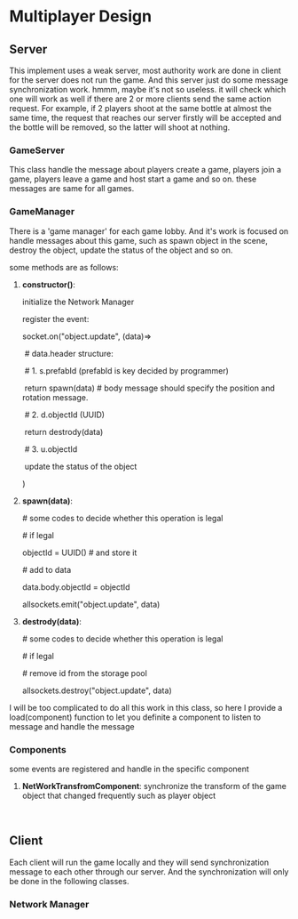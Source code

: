 #  Multiplayer Design

## Server

This implement uses a weak server, most authority work are done in client for the server does not run the game. And this server just do some message synchronization work. hmmm, maybe  it's not so useless. it will check which one will work as well if there are 2 or more clients send the same action request. For example, if 2 players shoot at the same bottle at almost the same time, the request that reaches our server firstly will be accepted and the bottle will be removed, so the latter will shoot at nothing.

### GameServer

This class handle the message about players create a game, players join a game, players leave a game and host start a game and so on. these messages are same for all games.

### GameManager

There is a 'game manager' for each game lobby.  And it's work is focused on handle messages about this game, such as spawn object in the scene, destroy the object, update the status of the object and so on. 

some methods are as follows:

1. **constructor()**:

   initialize the Network Manager

   register the event:

   socket.on("object.update", (data)=>

   ​	\# data.header structure: 

   ​	\# 1. s.prefabId (prefabId is key decided by programmer)

   ​		return spawn(data) \# body message should specify the position and rotation message.

   ​	\# 2. d.objectId (UUID)

   ​		return destrody(data)

   ​        \# 3. u.objectId

   ​		update the status of the object

   )

2. **spawn(data)**: 

   \# some codes to decide whether this operation is legal

   \# if legal

   objectId = UUID() \# and store it

   \# add to data

   data.body.objectId = objectId

   allsockets.emit("object.update", data)

3. **destrody(data)**:

   \# some codes to decide whether this operation is legal

   \# if legal

   \# remove id from the storage pool

   allsockets.destroy("object.update", data)

I will be too complicated to do all this work in this class, so here I provide a load(component) function to let you definite a component to listen to message and handle the message

### Components

some events are registered and handle in the specific component

1. **NetWorkTransfromComponent**: synchronize the transform of the game object that changed frequently such as player object

   ​

## Client

Each client will run the game locally and they will send synchronization message to each other through our server. And the synchronization  will only be done in the following classes. 

### Network Manager



